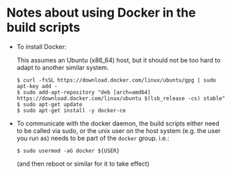 # Notes about using Docker in the build scripts

- To install Docker:

    This assumes an Ubuntu (x86_64) host, but it should not be too hard to adapt to another similar system.

    ```
    $ curl -fsSL https://download.docker.com/linux/ubuntu/gpg | sudo apt-key add -
    $ sudo add-apt-repository "deb [arch=amd64] https://download.docker.com/linux/ubuntu $(lsb_release -cs) stable"
    $ sudo apt-get update
    $ sudo apt-get install -y docker-ce
    ```

- To communicate with the docker daemon, the build scripts either need to be called via sudo,
  or the unix user on the host system (e.g. the user you run as) needs to be
  part of the `docker` group. i.e.:
  ```
  $ sudo usermod -aG docker ${USER}
  ```
  (and then reboot or similar for it to take effect)
  
